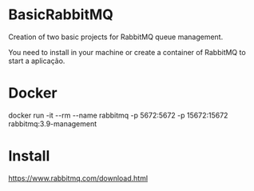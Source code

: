 # BasicRabbitMQ
Creation of two basic projects for RabbitMQ queue management.

You need to install in your machine or create a container of RabbitMQ to start a aplicação.

# Docker
docker run -it --rm --name rabbitmq -p 5672:5672 -p 15672:15672 rabbitmq:3.9-management

# Install
https://www.rabbitmq.com/download.html
